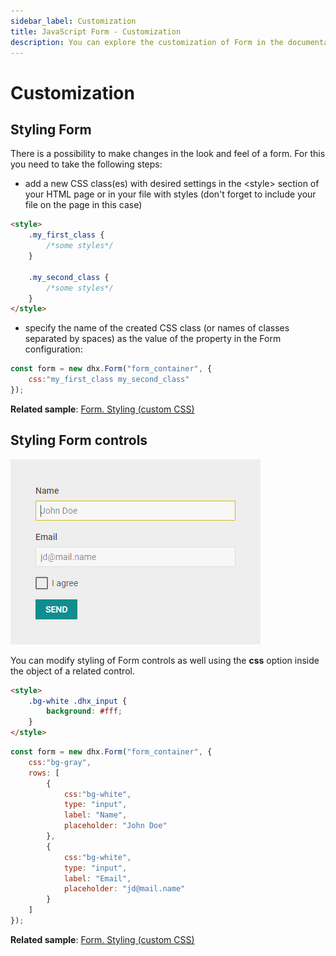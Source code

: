 ```yaml
---
sidebar_label: Customization
title: JavaScript Form - Customization 
description: You can explore the customization of Form in the documentation of the DHTMLX JavaScript UI library. Browse developer guides and API reference, try out code examples and live demos, and download a free 30-day evaluation version of DHTMLX Suite 7.
---
```


# Customization

## Styling Form

There is a possibility to make changes in the look and feel of a form. For this you need to take the following steps:

- add a new CSS class(es) with desired settings in the &lt;style&gt; section of your HTML page or in your file with styles (don't forget to include your file on the page in this case)

~~~html
<style>
	.my_first_class {
		/*some styles*/
	}
    
    .my_second_class {
		/*some styles*/
	}
</style>
~~~

- specify the name of the created CSS class (or names of classes separated by spaces) as the value of the [](form/api/form_css_config.md) property in the Form configuration:

~~~js
const form = new dhx.Form("form_container", {
    css:"my_first_class my_second_class"
});
~~~

**Related sample**: [Form. Styling (custom CSS)](https://snippet.dhtmlx.com/wnscgb50)

## Styling Form controls

![](../assets/form/custom_styles.png)

You can modify styling of Form controls as well using the **css** option inside the object of a related control.

~~~html
<style>
	.bg-white .dhx_input {
		background: #fff;
	}
</style>
~~~
~~~js
const form = new dhx.Form("form_container", {
	css:"bg-gray",
	rows: [
		{	
			css:"bg-white",
			type: "input",
			label: "Name",
			placeholder: "John Doe"
		},
		{
			css:"bg-white",
			type: "input",
			label: "Email",
			placeholder: "jd@mail.name"
		}
	]
});
~~~

**Related sample**: [Form. Styling (custom CSS)](https://snippet.dhtmlx.com/wnscgb50)
